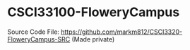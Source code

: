 ﻿# CSCI33100-FloweryCampus

Source Code File: https://github.com/markm812/CSCI3320-FloweryCampus-SRC
(Made private)
